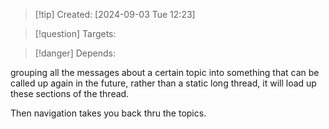 
>[!tip] Created: [2024-09-03 Tue 12:23]

>[!question] Targets: 

>[!danger] Depends: 

grouping all the messages about a certain topic into something that can be called up again in the future, rather than a static long thread, it will load up these sections of the thread.

Then navigation takes you back thru the topics.